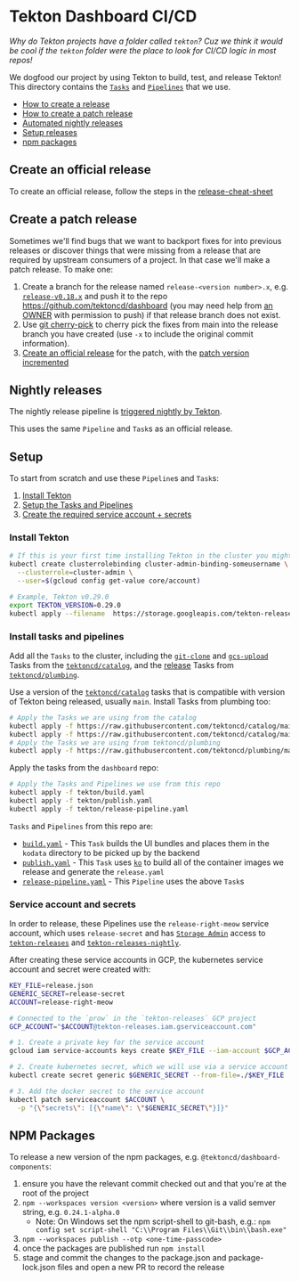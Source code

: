 # Tekton Dashboard CI/CD

_Why do Tekton projects have a folder called `tekton`? Cuz we think it would be cool
if the `tekton` folder were the place to look for CI/CD logic in most repos!_

We dogfood our project by using Tekton to build, test, and release
Tekton! This directory contains the
[`Tasks`](https://github.com/tektoncd/pipeline/blob/main/docs/tasks.md) and
[`Pipelines`](https://github.com/tektoncd/pipeline/blob/main/docs/pipelines.md)
that we use.

* [How to create a release](#create-an-official-release)
* [How to create a patch release](#create-a-patch-release)
* [Automated nightly releases](#nightly-releases)
* [Setup releases](#setup)
* [npm packages](#npm-packages)

## Create an official release

To create an official release, follow the steps in the [release-cheat-sheet](./release-cheat-sheet.md)

## Create a patch release

Sometimes we'll find bugs that we want to backport fixes for into previous releases
or discover things that were missing from a release that are required by upstream
consumers of a project. In that case we'll make a patch release. To make one:

1. Create a branch for the release named `release-<version number>.x`, e.g. [`release-v0.18.x`](https://github.com/tektoncd/dashboard/tree/release-v0.18.x)
   and push it to the repo https://github.com/tektoncd/dashboard (you may need help from
   [an OWNER](../OWNERS) with permission to push) if that release branch does not exist.
1. Use [git cherry-pick](https://git-scm.com/docs/git-cherry-pick) to cherry pick the
   fixes from main into the release branch you have created (use `-x` to include
   the original commit information).
1. [Create an official release](#create-an-official-release) for the patch, with the
   [patch version incremented](https://semver.org/)

## Nightly releases

The nightly release pipeline is
[triggered nightly by Tekton](https://github.com/tektoncd/plumbing/tree/main/tekton).

This uses the same `Pipeline` and `Task`s as an official release.

## Setup

To start from scratch and use these `Pipeline`s and `Task`s:

1. [Install Tekton](#install-tekton)
1. [Setup the Tasks and Pipelines](#install-tasks-and-pipelines)
1. [Create the required service account + secrets](#service-account-and-secrets)

### Install Tekton

```bash
# If this is your first time installing Tekton in the cluster you might need to give yourself permission to do so
kubectl create clusterrolebinding cluster-admin-binding-someusername \
  --clusterrole=cluster-admin \
  --user=$(gcloud config get-value core/account)

# Example, Tekton v0.29.0
export TEKTON_VERSION=0.29.0
kubectl apply --filename  https://storage.googleapis.com/tekton-releases/pipeline/previous/v${TEKTON_VERSION}/release.yaml
```

### Install tasks and pipelines

Add all the `Tasks` to the cluster, including the
[`git-clone`](https://github.com/tektoncd/catalog/tree/main/task/git-clone) and 
[`gcs-upload`](https://github.com/tektoncd/catalog/tree/main/task/gcs-upload)
Tasks from the
[`tektoncd/catalog`](https://github.com/tektoncd/catalog), and the
[release](https://github.com/tektoncd/plumbing/tree/main/tekton/resources/release) Tasks from
[`tektoncd/plumbing`](https://github.com/tektoncd/plumbing).

Use a version of the [`tektoncd/catalog`](https://github.com/tektoncd/catalog)
tasks that is compatible with version of Tekton being released, usually `main`.
Install Tasks from plumbing too:

```bash
# Apply the Tasks we are using from the catalog
kubectl apply -f https://raw.githubusercontent.com/tektoncd/catalog/main/task/git-clone/0.2/git-clone.yaml
kubectl apply -f https://raw.githubusercontent.com/tektoncd/catalog/main/task/gcs-upload/0.1/gcs-upload.yaml
# Apply the Tasks we are using from tektoncd/plumbing
kubectl apply -f https://raw.githubusercontent.com/tektoncd/plumbing/main/tekton/resources/release/base/prerelease_checks.yaml
```

Apply the tasks from the `dashboard` repo:
```bash
# Apply the Tasks and Pipelines we use from this repo
kubectl apply -f tekton/build.yaml
kubectl apply -f tekton/publish.yaml
kubectl apply -f tekton/release-pipeline.yaml
```

`Tasks` and `Pipelines` from this repo are:

- [`build.yaml`](build.yaml) - This `Task` builds the UI bundles and places them
  in the `kodata` directory to be picked up by the backend
- [`publish.yaml`](publish.yaml) - This `Task` uses
  [`ko`](https://github.com/google/ko) to build all of the container images we
  release and generate the `release.yaml`
- [`release-pipeline.yaml`](./release-pipeline.yaml) - This `Pipeline`
  uses the above `Task`s

### Service account and secrets

In order to release, these Pipelines use the `release-right-meow` service account,
which uses `release-secret` and has
[`Storage Admin`](https://cloud.google.com/container-registry/docs/access-control)
access to
[`tekton-releases`]((https://github.com/tektoncd/plumbing/blob/main/gcp.md))
and
[`tekton-releases-nightly`]((https://github.com/tektoncd/plumbing/blob/main/gcp.md)).

After creating these service accounts in GCP, the kubernetes service account and
secret were created with:

```bash
KEY_FILE=release.json
GENERIC_SECRET=release-secret
ACCOUNT=release-right-meow

# Connected to the `prow` in the `tekton-releases` GCP project
GCP_ACCOUNT="$ACCOUNT@tekton-releases.iam.gserviceaccount.com"

# 1. Create a private key for the service account
gcloud iam service-accounts keys create $KEY_FILE --iam-account $GCP_ACCOUNT

# 2. Create kubernetes secret, which we will use via a service account and directly mounting
kubectl create secret generic $GENERIC_SECRET --from-file=./$KEY_FILE

# 3. Add the docker secret to the service account
kubectl patch serviceaccount $ACCOUNT \
  -p "{\"secrets\": [{\"name\": \"$GENERIC_SECRET\"}]}"
```

## NPM Packages

To release a new version of the npm packages, e.g. `@tektoncd/dashboard-components`:

1. ensure you have the relevant commit checked out and that you're at the root of the project
1. `npm --workspaces version <version>` where version is a valid semver string, e.g. `0.24.1-alpha.0`
    - Note: On Windows set the npm script-shell to git-bash, e.g.: `npm config set script-shell "C:\\Program Files\\Git\\bin\\bash.exe"`
1. `npm --workspaces publish --otp <one-time-passcode>`
1. once the packages are published run `npm install`
1. stage and commit the changes to the package.json and package-lock.json files and open a new PR to record the release
